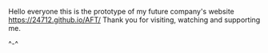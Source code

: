 Hello everyone this is the prototype of my future company's website
<a herf="https://24712.github.io/AFT/">https://24712.github.io/AFT/</a>
Thank you for visiting, watching and supporting me.


<!-- "Code By Dev > I24712I ; github > https://github.com/24712 ; Enjoy^-^!!! ;" -->
<!--

         =========            ======         =========            ======         =========
               |||            ///|||              ///             ///|||               |||
               |||           /// |||             ///             /// |||               |||
               |||          ///  |||            ///             ///  |||               |||
         =========         =========           ===             ===   |||         =========
         |||                     |||           |||                   |||         |||
         |||                     |||           |||                   |||         |||
         |||                     |||           |||                   |||         |||
         =========               ===           ===                   ===         =========
 
-->

^-^



